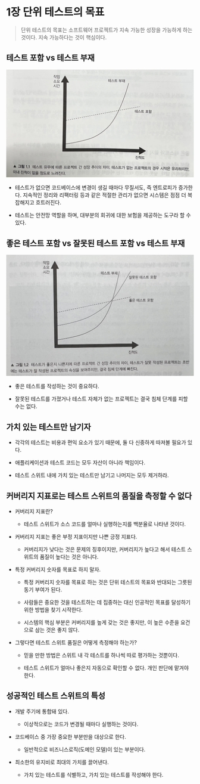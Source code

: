 # 1장 단위 테스트의 목표
> 단위 테스트의 목표는 소프트웨어 프로젝트가 지속 가능한 성장을 가능하게 하는 것이다. 지속 가능하다는 것이 핵심이다.

## 테스트 포함 vs 테스트 부재
![IMG_1_1](./images/IMG_1_1.png)

- 테스트가 없으면 코드베이스에 변경이 생길 때마다 무질서도, 즉 엔트로피가 증가한다. 지속적인 정리와 리팩터링 등과 같은 적절한 관리가 없으면 시스템은 점점 더 복잡해지고 흐트러진다.

- 테스트는 안전망 역할을 하며, 대부분의 회귀에 대한 보험을 제공하는 도구라 할 수 있다.

## 좋은 테스트 포함 vs 잘못된 테스트 포함 vs 테스트 부재
![IMG_1_2](./images/IMG_1_2.png)

- 좋은 테스트를 작성하는 것이 중요하다.

- 잘못된 테스트를 가졌거나 테스트 자체가 없는 프로젝트는 결국 침체 단계를 피할 수는 없다.

## 가치 있는 테스트만 남기자
- 각각의 테스트는 비용과 편익 요소가 있기 때문에, 둘 다 신중하게 따져볼 필요가 있다.

- 애플리케이션과 테스트 코드는 모두 자산이 아니라 책임이다.

- 테스트 스위트 내에 가치 있는 테스트만 남기고 나머지는 모두 제거하라.

## 커버리지 지표로는 테스트 스위트의 품질을 측정할 수 없다
- 커버리지 지표란?
  - 테스트 스위트가 소스 코드를 얼마나 실행하는지를 백분율로 나타낸 것이다.

- 커버리지 지표는 좋은 부정 지표이지만 나쁜 긍정 지표다.
  - 커버리지가 낮다는 것은 문제의 징후이지만, 커버리지가 높다고 해서 테스트 스위트의 품질이 높다는 것은 아니다.

- 특정 커버리지 숫자를 목표로 하지 말자.
  - 특정 커버리지 숫자를 목표로 하는 것은 단위 테스트의 목표와 반대되는 그릇된 동기 부여가 된다.

  - 사람들은 중요한 것을 테스트하는 데 집중하는 대신 인공적인 목표를 달성하기 위한 방법을 찾기 시작한다.

  - 시스템의 핵심 부분은 커버리지를 높게 갖는 것은 좋지만, 이 높은 수준을 요건으로 삼는 것은 좋지 않다.

- 그렇다면 테스트 스위트 품질은 어떻게 측정해야 하는가?
  - 믿을 만한 방법은 스위트 내 각 테스트를 하나씩 따로 평가하는 것뿐이다.
  
  - 테스트 스위트가 얼마나 좋은지 자동으로 확인할 수 없다. 개인 판단에 맡겨야 한다.

## 성공적인 테스트 스위트의 특성
- 개발 주기에 통합돼 있다.
  - 이상적으로는 코드가 변경될 때마다 실행하는 것이다.

- 코드베이스 중 가장 중요한 부분만을 대상으로 한다.
  - 일반적으로 비즈니스로직(도메인 모델)이 있는 부분이다.

- 최소한의 유지비로 최대의 가치를 끌어낸다.
  - 가치 있는 테스트를 식별하고, 가치 있는 테스트를 작성해야 한다.